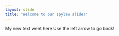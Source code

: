 ```yaml
---
layout: slide
title: "Welcome to our spylaw slide!"
---
```

My new text went here 
Use the left arrow to go back!
